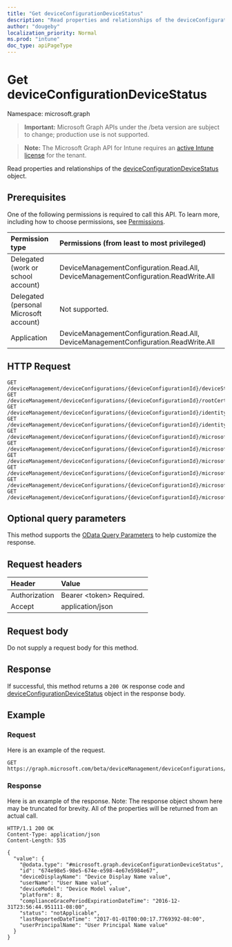 ```yaml
---
title: "Get deviceConfigurationDeviceStatus"
description: "Read properties and relationships of the deviceConfigurationDeviceStatus object."
author: "dougeby"
localization_priority: Normal
ms.prod: "intune"
doc_type: apiPageType
---
```


# Get deviceConfigurationDeviceStatus

Namespace: microsoft.graph

> **Important:** Microsoft Graph APIs under the /beta version are subject to change; production use is not supported.

> **Note:** The Microsoft Graph API for Intune requires an [active Intune license](https://go.microsoft.com/fwlink/?linkid=839381) for the tenant.

Read properties and relationships of the [deviceConfigurationDeviceStatus](../resources/intune-deviceconfig-deviceconfigurationdevicestatus.md) object.

## Prerequisites
One of the following permissions is required to call this API. To learn more, including how to choose permissions, see [Permissions](/graph/permissions-reference).

|Permission type|Permissions (from least to most privileged)|
|:---|:---|
|Delegated (work or school account)|DeviceManagementConfiguration.Read.All, DeviceManagementConfiguration.ReadWrite.All|
|Delegated (personal Microsoft account)|Not supported.|
|Application|DeviceManagementConfiguration.Read.All, DeviceManagementConfiguration.ReadWrite.All|

## HTTP Request
<!-- {
  "blockType": "ignored"
}
-->
``` http
GET /deviceManagement/deviceConfigurations/{deviceConfigurationId}/deviceStatuses/{deviceConfigurationDeviceStatusId}
GET /deviceManagement/deviceConfigurations/{deviceConfigurationId}/rootCertificate/deviceStatuses/{deviceConfigurationDeviceStatusId}
GET /deviceManagement/deviceConfigurations/{deviceConfigurationId}/identityCertificate/deviceStatuses/{deviceConfigurationDeviceStatusId}
GET /deviceManagement/deviceConfigurations/{deviceConfigurationId}/identityCertificate/rootCertificate/deviceStatuses/{deviceConfigurationDeviceStatusId}
GET /deviceManagement/deviceConfigurations/{deviceConfigurationId}/microsoft.graph.iosScepCertificateProfile/rootCertificate/deviceStatuses/{deviceConfigurationDeviceStatusId}
GET /deviceManagement/deviceConfigurations/{deviceConfigurationId}/microsoft.graph.windowsPhone81VpnConfiguration/identityCertificate/deviceStatuses/{deviceConfigurationDeviceStatusId}
GET /deviceManagement/deviceConfigurations/{deviceConfigurationId}/microsoft.graph.macOSWiredNetworkConfiguration/rootCertificateForServerValidation/deviceStatuses/{deviceConfigurationDeviceStatusId}
GET /deviceManagement/deviceConfigurations/{deviceConfigurationId}/microsoft.graph.macOSWiredNetworkConfiguration/identityCertificateForClientAuthentication/deviceStatuses/{deviceConfigurationDeviceStatusId}
GET /deviceManagement/deviceConfigurations/{deviceConfigurationId}/microsoft.graph.windowsWifiEnterpriseEAPConfiguration/identityCertificateForClientAuthentication/deviceStatuses/{deviceConfigurationDeviceStatusId}
GET /deviceManagement/deviceConfigurations/{deviceConfigurationId}/microsoft.graph.windowsWifiEnterpriseEAPConfiguration/rootCertificatesForServerValidation/{windows81TrustedRootCertificateId}/deviceStatuses/{deviceConfigurationDeviceStatusId}
```

## Optional query parameters
This method supports the [OData Query Parameters](/graph/query-parameters) to help customize the response.

## Request headers
|Header|Value|
|:---|:---|
|Authorization|Bearer &lt;token&gt; Required.|
|Accept|application/json|

## Request body
Do not supply a request body for this method.

## Response
If successful, this method returns a `200 OK` response code and [deviceConfigurationDeviceStatus](../resources/intune-deviceconfig-deviceconfigurationdevicestatus.md) object in the response body.

## Example

### Request
Here is an example of the request.
``` http
GET https://graph.microsoft.com/beta/deviceManagement/deviceConfigurations/{deviceConfigurationId}/deviceStatuses/{deviceConfigurationDeviceStatusId}
```

### Response
Here is an example of the response. Note: The response object shown here may be truncated for brevity. All of the properties will be returned from an actual call.
``` http
HTTP/1.1 200 OK
Content-Type: application/json
Content-Length: 535

{
  "value": {
    "@odata.type": "#microsoft.graph.deviceConfigurationDeviceStatus",
    "id": "674e98e5-98e5-674e-e598-4e67e5984e67",
    "deviceDisplayName": "Device Display Name value",
    "userName": "User Name value",
    "deviceModel": "Device Model value",
    "platform": 8,
    "complianceGracePeriodExpirationDateTime": "2016-12-31T23:56:44.951111-08:00",
    "status": "notApplicable",
    "lastReportedDateTime": "2017-01-01T00:00:17.7769392-08:00",
    "userPrincipalName": "User Principal Name value"
  }
}
```






